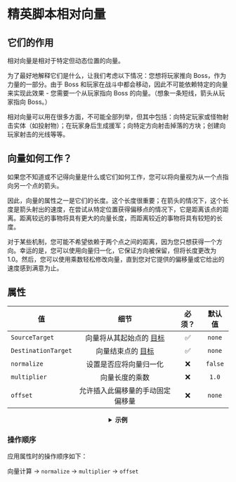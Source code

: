 # 精英脚本相对向量

## 它们的作用

相对向量是相对于特定但动态位置的向量。

为了最好地解释它们是什么，让我们考虑以下情况：您想将玩家推向 Boss，作为力量的一部分。由于 Boss
和玩家在战斗中都会移动，因此不可能依赖特定的向量来实现此效果 - 您需要一个从玩家指向 Boss 的向量。（想象一条短线，箭头从玩家指向
Boss。）

相对向量可以用在很多方面，不可能全部列举，但其中包括：向特定玩家或怪物射击实体（如投射物）；在玩家身后生成援军；向特定方向射击掉落的方块；创建向玩家射击的光线等等。

## 向量如何工作？

如果您不知道或不记得向量是什么或它们如何工作，您可以将向量视为从一个点指向另一个点的箭头。

因此，向量的属性之一是它们的长度。这个长度很重要；在箭头的情况下，这个长度是箭头射出的速度，在尝试从特定位置获得偏移点的情况下，它是距离该点的距离。距离较远的事物将具有更大的向量长度，而距离较近的事物将具有较短的长度。

对于某些机制，您可能不希望依赖于两个点之间的距离，因为您只想获得一个方向。幸运的是，您可以使用向量归一化，它保证方向被保留，但将长度更改为
1.0。然后，您可以使用乘数轻松修改向量，直到您对它提供的偏移量或它给出的速度感到满意为止。

## 属性

| 值                   |                             细节                              | 必须？ |   默认值   |
|---------------------|:-----------------------------------------------------------:|:---:|:-------:|
| `SourceTarget`      | 向量将从其起始点的 [目标]($language$/elitemobs/elitescript_targets.md) |  ✅  | `none`  |
| `DestinationTarget` |  向量结束点的 [目标]($language$/elitemobs/elitescript_targets.md)   |  ✅  | `none`  |
| `normalize`         |                         设置是否应将向量归一化                         |  ❌  | `false` |
| `multiplier`        |                           向量长度的乘数                           |  ❌  |  `1.0`  |
| `offset`            |                      允许插入此偏移量的手动固定偏移量                       |  ❌  | `none`  |

<div align="center">

<details> 

<summary><b>示例</b></summary>

<div align="left">

```yaml
eliteScript:
  ShootChicken:
    Events:
    - EliteMobDamagedByPlayerEvent
    Actions:
    - action: SUMMON_ENTITY
      sValue: CHICKEN
      Target:
        targetType: SELF
      RelativeVector:
        SourceTarget:
          targetType: SELF
        DestinationTarget:
          targetType: DIRECT_TARGET
        normalize: true
        multiplier: 2.0
```

射出一只鸡

***

```yaml
eliteScript:
  ShootArrow:
    Events:
    - EliteMobDamagedByPlayerEvent
    Actions:
    - action: SUMMON_ENTITY
      sValue: ARROW
      Target:
        targetType: SELF
      RelativeVector:
        SourceTarget:
          targetType: SELF
        DestinationTarget:
          targetType: DIRECT_TARGET
        normalize: true
        multiplier: 2.0
```

射出一支箭

***

```yaml
eliteScript:
  SpawnReinforcement:
    Events:
    - EliteMobDamagedByPlayerEvent
    Actions:
    - action: SUMMON_ENTITY
      sValue: ZOMBIE
      Target:
        targetType: SELF
      RelativeOffset:
        SourceTarget:
          targetType: SELF
        DestinationTarget:
          targetType: DIRECT_TARGET
        normalize: true
        multiplier: 2.0
```

在 Boss 的相对位置，在玩家身后 2 个方块处生成一个僵尸。

***

```yaml
eliteScript:
  Example:
    Events:
    - EliteMobDamagedByPlayerEvent
    Zone:
      Shape: SPHERE
      target:
        targetType: SELF_SPAWN
        offset: 0,0,0
        track: false
      filter: PLAYER
      radius: 6
    Actions:
    - action: SPAWN_PARTICLE
      repeatEvery: 38
      times: 5
      Target:
        targetType: ZONE_FULL
        track: false
        coverage: 0.9
      particles:
      - particle: FLAME
        RelativeVector:
          SourceTarget:
            targetType: ACTION_TARGET
            track: true
          DestinationTarget:
            targetType: SELF_SPAWN
            offset: 0,-0.5,0
        speed: 0.05
```

创建一个动画火焰球体，该球体缩小到生成位置。

</div>

</details>

</div>

### 操作顺序

应用属性时的操作顺序如下：

向量计算 -> `normalize` -> `multiplier` -> `offset`
